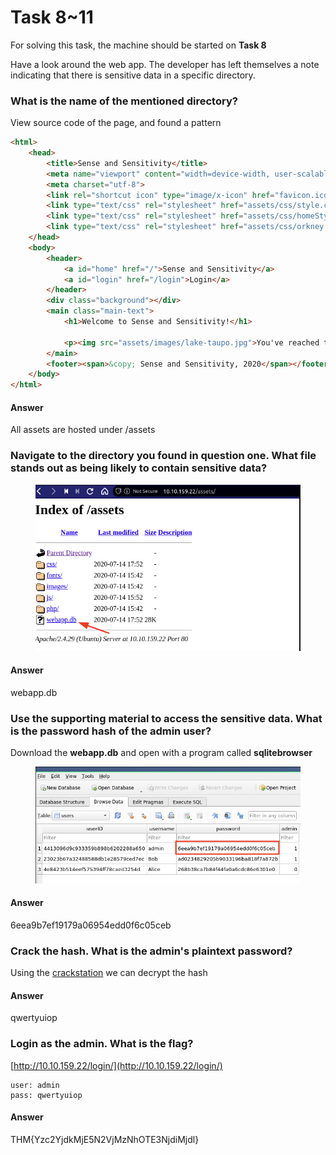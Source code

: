 # Task 8\~11

For solving this task, the machine should be started on **Task 8**

Have a look around the web app. The developer has left themselves a note indicating that there is sensitive data in a specific directory.

### What is the name of the mentioned directory? <a href="#what-is-the-name-of-the-mentioned-directory" id="what-is-the-name-of-the-mentioned-directory"></a>

View source code of the page, and found a pattern

```html
<html>
	<head>
		<title>Sense and Sensitivity</title>
		<meta name="viewport" content="width=device-width, user-scalable=no">
		<meta charset="utf-8">
		<link rel="shortcut icon" type="image/x-icon" href="favicon.ico">
		<link type="text/css" rel="stylesheet" href="assets/css/style.css">
		<link type="text/css" rel="stylesheet" href="assets/css/homeStyle.css">
		<link type="text/css" rel="stylesheet" href="assets/css/orkney.css">
	</head>
	<body>
		<header>
			<a id="home" href="/">Sense and Sensitivity</a>
			<a id="login" href="/login">Login</a>
		</header>
		<div class="background"></div>
		<main class="main-text">
			<h1>Welcome to Sense and Sensitivity!</h1>
				
			<p><img src="assets/images/lake-taupo.jpg">You've reached the future world number one in all things therapeutic. We are a startup organisation based in Taupo, New Zealand. Our location near the stunning Lake Taupo lends itself perfectly to our ideology: all mental maladies are curable, you just need to know how! We draw a great deal of inspiration from the genius of Jane Austin, whose great work servers as a beacon from a simpler time.<br> Whilst we are currently still in our beta phase, our aim is ultimately to work with people who are struggling; to learn <em>with</em> them as we work together to combat the dangers of poor mental health. We aim to provide a safe and peaceful environment for those who need it. For the time being we are only accepting beta testers of the program, so please contact us <a href="mailto:beta@senseandsensitivity.xyz">here</a> if you feel like a stay with us amongst some of the most beautiful scenery in the world would be beneficial to you!</p>
		</main>
		<footer><span>&copy; Sense and Sensitivity, 2020</span></footer>
	</body>
</html>
```

#### Answer <a href="#answer" id="answer"></a>

All assets are hosted under /assets

### Navigate to the directory you found in question one. What file stands out as being likely to contain sensitive data? <a href="#navigate-to-the-directory-you-found-in-question-one-what-file-stands-out-as-being-likely-to-contain" id="navigate-to-the-directory-you-found-in-question-one-what-file-stands-out-as-being-likely-to-contain"></a>

<figure><img src="../../.gitbook/assets/image (4).png" alt=""><figcaption></figcaption></figure>

#### Answer <a href="#answer-1" id="answer-1"></a>

webapp.db

### Use the supporting material to access the sensitive data. What is the password hash of the admin user? <a href="#use-the-supporting-material-to-access-the-sensitive-data-what-is-the-password-hash-of-the-admin-user" id="use-the-supporting-material-to-access-the-sensitive-data-what-is-the-password-hash-of-the-admin-user"></a>

Download the **webapp.db** and open with a program called **sqlitebrowser**

<figure><img src="../../.gitbook/assets/image (2) (1) (1).png" alt=""><figcaption></figcaption></figure>

#### Answer <a href="#answer-2" id="answer-2"></a>

6eea9b7ef19179a06954edd0f6c05ceb

### Crack the hash. What is the admin's plaintext password? <a href="#crack-the-hash-what-is-the-admins-plaintext-password" id="crack-the-hash-what-is-the-admins-plaintext-password"></a>

Using the [crackstation](https://crackstation.net/) we can decrypt the hash

#### Answer <a href="#answer-3" id="answer-3"></a>

qwertyuiop

### Login as the admin. What is the flag? <a href="#login-as-the-admin-what-is-the-flag" id="login-as-the-admin-what-is-the-flag"></a>

[http://10.10.159.22/login/](http://10.10.159.22/login/)

```
user: admin
pass: qwertyuiop
```

#### Answer <a href="#answer-4" id="answer-4"></a>

THM{Yzc2YjdkMjE5N2VjMzNhOTE3NjdiMjdl}
